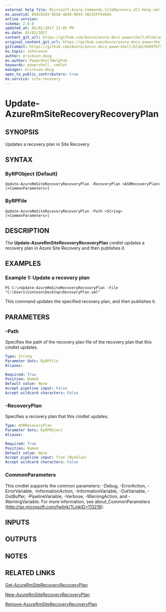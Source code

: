 ```yaml
---
external help file: Microsoft.Azure.Commands.SiteRecovery.dll-Help.xml
ms.assetid: B50C0183-9E58-4D39-9655-30235FF54E04
online version:
schema: 2.0.0
updated_at: 05/01/2017 21:05 PM
ms.date: 05/01/2017
content_git_url: https://github.com/Azure/azure-docs-powershell/blob/anne2017/azureps-cmdlets-docs/ResourceManager/AzureRM.SiteRecovery/v1.1.11/Update-AzureRmSiteRecoveryRecoveryPlan.md
original_content_git_url: https://github.com/Azure/azure-docs-powershell/blob/anne2017/azureps-cmdlets-docs/ResourceManager/AzureRM.SiteRecovery/v1.1.11/Update-AzureRmSiteRecoveryRecoveryPlan.md
gitcommit: https://github.com/Azure/azure-docs-powershell/blob/0589fbf53d27e39e0cf445261d29c64fb0859d62
ms.topic: reference
author: erickson-doug
ms.author: PowerShellHelpPub
keywords: powershell, cmdlet
manager: erickson-doug
open_to_public_contributors: true
ms.service: site-recovery
---
```


# Update-AzureRmSiteRecoveryRecoveryPlan

## SYNOPSIS
Updates a recovery plan in Site Recovery.

## SYNTAX

### ByRPObject (Default)
```
Update-AzureRmSiteRecoveryRecoveryPlan -RecoveryPlan <ASRRecoveryPlan> [<CommonParameters>]
```

### ByRPFile
```
Update-AzureRmSiteRecoveryRecoveryPlan -Path <String> [<CommonParameters>]
```

## DESCRIPTION
The **Update-AzureRmSiteRecoveryRecoveryPlan** cmdlet updates a recovery plan in Azure Site Recovery and then publishes it.

## EXAMPLES

### Example 1: Update a recovery plan
```
PS C:\>Update-AzureRmSiteRecoveryRecoveryPlan -File "C:\Users\Contoso\Desktop\RecoveryPlan.xml"
```

This command updates the specified recovery plan, and then publishes it.

## PARAMETERS

### -Path
Specifies the path of the recovery plan file of the recovery plan that this cmdlet updates.

```yaml
Type: String
Parameter Sets: ByRPFile
Aliases: 

Required: True
Position: Named
Default value: None
Accept pipeline input: False
Accept wildcard characters: False
```

### -RecoveryPlan
Specifies a recovery plan that this cmdlet updates.

```yaml
Type: ASRRecoveryPlan
Parameter Sets: ByRPObject
Aliases: 

Required: True
Position: Named
Default value: None
Accept pipeline input: True (ByValue)
Accept wildcard characters: False
```

### CommonParameters
This cmdlet supports the common parameters: -Debug, -ErrorAction, -ErrorVariable, -InformationAction, -InformationVariable, -OutVariable, -OutBuffer, -PipelineVariable, -Verbose, -WarningAction, and -WarningVariable. For more information, see about_CommonParameters (http://go.microsoft.com/fwlink/?LinkID=113216).

## INPUTS

## OUTPUTS

## NOTES

## RELATED LINKS

[Get-AzureRmSiteRecoveryRecoveryPlan](./Get-AzureRmSiteRecoveryRecoveryPlan.md)

[New-AzureRmSiteRecoveryRecoveryPlan](./New-AzureRmSiteRecoveryRecoveryPlan.md)

[Remove-AzureRmSiteRecoveryRecoveryPlan](./Remove-AzureRmSiteRecoveryRecoveryPlan.md)


